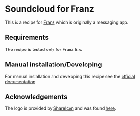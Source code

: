 # Soundcloud for Franz

This is a recipe for [Franz](https://meetfranz.com/) which is originally a messaging app.

## Requirements

The recipe is tested only for Franz 5.x.


## Manual installation/Developing

For manual installation and developing this recipe see the [official documentation](https://github.com/meetfranz/plugins/blob/master/docs/integration.md)


## Acknowledgements

The logo is provided by [ShareIcon](https://www.shareicon.net/) and was found [here](https://www.shareicon.net/music-social-cloudsound-cloud-media-soundcloud-640431).